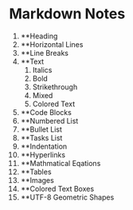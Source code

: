 # Markdown Notes
1. **Heading
2. **Horizontal Lines
3. **Line Breaks
4. **Text
    1. Italics
    2. Bold
    3. Strikethrough
    4. Mixed
    5. Colored Text
5. **Code Blocks
6. **Numbered List
7. **Bullet List
8. **Tasks List
9. **Indentation
10. **Hyperlinks
11. **Mathmatical Eqations
12. **Tables
13. **Images
14. **Colored Text Boxes
15. **UTF-8 Geometric Shapes
